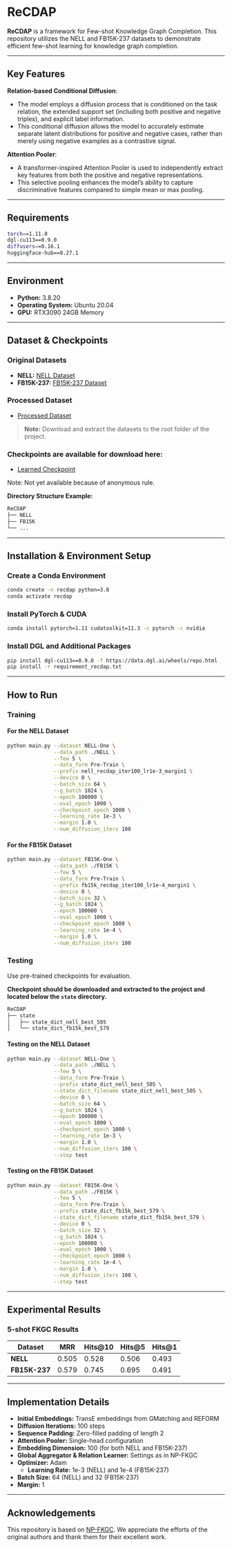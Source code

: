 # ReCDAP

**ReCDAP** is a framework for Few-shot Knowledge Graph Completion. This repository utilizes the NELL and FB15K-237 datasets to demonstrate efficient few-shot learning for knowledge graph completion.

---

## Key Features

**Relation-based Conditional Diffusion**:

- The model employs a diffusion process that is conditioned on the task relation, the extended support set (including both positive and negative triples), and explicit label information.
- This conditional diffusion allows the model to accurately estimate separate latent distributions for positive and negative cases, rather than merely using negative examples as a contrastive signal.  

**Attention Pooler**:

- A transformer-inspired Attention Pooler is used to independently extract key features from both the positive and negative representations.
- This selective pooling enhances the model’s ability to capture discriminative features compared to simple mean or max pooling.

---

## Requirements

```bash
torch==1.11.0  
dgl-cu113==0.9.0  
diffusers==0.16.1
huggingface-hub==0.27.1
```

---

## Environment

- **Python:** 3.8.20
- **Operating System:** Ubuntu 20.04
- **GPU:** RTX3090 24GB Memory

---

## Dataset & Checkpoints

### Original Datasets

- **NELL:** [NELL Dataset](https://github.com/xwhan/One-shot-Relational-Learning)
- **FB15K-237:** [FB15K-237 Dataset](https://github.com/SongW-SW/REFORM)

### Processed Dataset

- [Processed Dataset](https://drive.google.com/drive/folders/1QQPn8-lENxaJE-ebrcAJ7-HwqPegGCRw?usp=sharing)

> **Note:** Download and extract the datasets to the root folder of the project.

### Checkpoints are available for download here:

- [Learned Checkpoint](https://drive.google.com/file/d/1aodH-64mTR29s3Rbge1YDXy1RwGUaC7g/view?usp=sharing)

Note: Not yet available because of anonymous rule.

**Directory Structure Example:**

```bash
ReCDAP
├── NELL
├── FB15K
└── ...
```

---

## Installation & Environment Setup

### Create a Conda Environment

```bash
conda create -n recdap python=3.8
conda activate recdap
```

### Install PyTorch & CUDA

```bash
conda install pytorch=1.11 cudatoolkit=11.3 -c pytorch -c nvidia
```

### Install DGL and Additional Packages

```bash
pip install dgl-cu113==0.9.0 -f https://data.dgl.ai/wheels/repo.html
pip install -r requirement_recdap.txt
```

---

## How to Run

### Training

#### For the NELL Dataset

```bash
python main.py --dataset NELL-One \
               --data_path ./NELL \
               --few 5 \
               --data_form Pre-Train \
               --prefix nell_recdap_iter100_lr1e-3_margin1 \
               --device 0 \
               --batch_size 64 \
               --g_batch 1024 \
               --epoch 100000 \
               --eval_epoch 1000 \
               --checkpoint_epoch 1000 \
               --learning_rate 1e-3 \
               --margin 1.0 \
               --num_diffusion_iters 100
```

#### For the FB15K Dataset

```bash
python main.py --dataset FB15K-One \
               --data_path ./FB15K \
               --few 5 \
               --data_form Pre-Train \
               --prefix fb15k_recdap_iter100_lr1e-4_margin1 \
               --device 0 \
               --batch_size 32 \
               --g_batch 1024 \
               --epoch 100000 \
               --eval_epoch 1000 \
               --checkpoint_epoch 1000 \
               --learning_rate 1e-4 \
               --margin 1.0 \
               --num_diffusion_iters 100
```

### Testing

Use pre-trained checkpoints for evaluation.

**Checkpoint should be downloaded and extracted to the project and located below the `state` directory.**

```bash
ReCDAP
├── state
│   ├── state_dict_nell_best_505
│   └── state_dict_fb15k_best_579
```

#### Testing on the NELL Dataset

```bash
python main.py --dataset NELL-One \
               --data_path ./NELL \
               --few 5 \
               --data_form Pre-Train \
               --prefix state_dict_nell_best_505 \
               --state_dict_filename state_dict_nell_best_505 \
               --device 0 \
               --batch_size 64 \
               --g_batch 1024 \
               --epoch 100000 \
               --eval_epoch 1000 \
               --checkpoint_epoch 1000 \
               --learning_rate 1e-3 \
               --margin 1.0 \
               --num_diffusion_iters 100 \
               --step test
```

#### Testing on the FB15K Dataset

```bash
python main.py --dataset FB15K-One \
               --data_path ./FB15K \
               --few 5 \
               --data_form Pre-Train \
               --prefix state_dict_fb15k_best_579 \
               --state_dict_filename state_dict_fb15k_best_579 \
               --device 0 \
               --batch_size 32 \
               --g_batch 1024 \
               --epoch 100000 \
               --eval_epoch 1000 \
               --checkpoint_epoch 1000 \
               --learning_rate 1e-4 \
               --margin 1.0 \
               --num_diffusion_iters 100 \
               --step test
```

---

## Experimental Results

### 5-shot FKGC Results

| Dataset       | MRR   | Hits@10 | Hits@5 | Hits@1 |
|---------------|-------|---------|--------|--------|
| **NELL**      | 0.505 | 0.528   | 0.506  | 0.493  |
| **FB15K-237** | 0.579 | 0.745   | 0.695  | 0.491  |

---

## Implementation Details

- **Initial Embeddings:** TransE embeddings from GMatching and REFORM  
- **Diffusion Iterations:** 100 steps  
- **Sequence Padding:** Zero-filled padding of length 2  
- **Attention Pooler:** Single-head configuration  
- **Embedding Dimension:** 100 (for both NELL and FB15K-237)  
- **Global Aggregator & Relation Learner:** Settings as in NP-FKGC  
- **Optimizer:** Adam  
  - **Learning Rate:** 1e-3 (NELL) and 1e-4 (FB15K-237)  
- **Batch Size:** 64 (NELL) and 32 (FB15K-237)  
- **Margin:** 1

---

## Acknowledgements

This repository is based on [NP-FKGC](https://github.com/rmanluo/np-fkgc). We appreciate the efforts of the original authors and thank them for their excellent work.